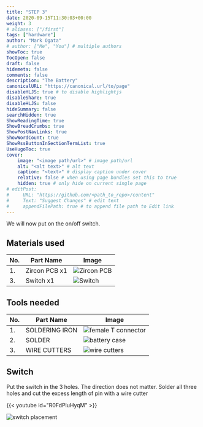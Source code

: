 ```yaml
---
title: "STEP 3"
date: 2020-09-15T11:30:03+00:00
weight: 3
# aliases: ["/first"]
tags: ["hardware"]
author: "Mark Ogata"
# author: ["Me", "You"] # multiple authors
showToc: true
TocOpen: false
draft: false
hidemeta: false
comments: false
description: "The Battery"
canonicalURL: "https://canonical.url/to/page"
disableHLJS: true # to disable highlightjs
disableShare: true
disableHLJS: false
hideSummary: false
searchHidden: true
ShowReadingTime: true
ShowBreadCrumbs: true
ShowPostNavLinks: true
ShowWordCount: true
ShowRssButtonInSectionTermList: true
UseHugoToc: true
cover:
    image: "<image path/url>" # image path/url
    alt: "<alt text>" # alt text
    caption: "<text>" # display caption under cover
    relative: false # when using page bundles set this to true
    hidden: true # only hide on current single page
# editPost:
#     URL: "https://github.com/<path_to_repo>/content"
#     Text: "Suggest Changes" # edit text
#     appendFilePath: true # to append file path to Edit link
---
```


We will now put on the on/off switch.

## Materials used
| No. | Part Name               | Image                                      |
|-----|-------------------------|--------------------------------------------|
| 1.  | Zircon PCB x1           | ![Zircon PCB](/img/mainboard_before_T.jpg)           |
| 3.  | Switch x1               | ![Switch](/img/switch.jpg)                  |

## Tools needed

| No. | Part Name                  | Image                                |
|-----|--------------------------|-------------------------------------|
| 1.  | SOLDERING IRON     | ![female T connector](/img/iron.jpg)  |
| 2.  | SOLDER             | ![battery case](/img/solder.jpg) |
| 3.  | WIRE CUTTERS             | ![wire cutters](/img/cutter.jpg) |


## Switch

Put the switch in the 3 holes. The direction does not matter. Solder all three holes and cut the excess length of pin with a wire cutter

{{< youtube id="R0FdPluHyqM" >}}

![switch placement](/img/switchplacement.jpg)




